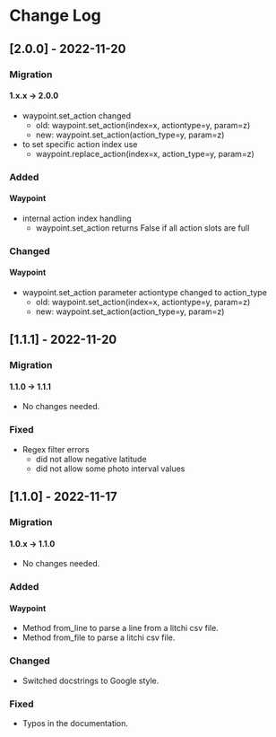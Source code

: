 
# Change Log

## [2.0.0] - 2022-11-20
 
### Migration
#### 1.x.x -> 2.0.0
- waypoint.set_action changed
  - old: waypoint.set_action(index=x, actiontype=y, param=z)
  - new: waypoint.set_action(action_type=y, param=z)
- to set specific action index use
  - waypoint.replace_action(index=x, action_type=y, param=z)
 
### Added

#### Waypoint

- internal action index handling
  - waypoint.set_action returns False if all action slots are full
 
### Changed
 
#### Waypoint

- waypoint.set_action parameter actiontype changed to action_type
  - old: waypoint.set_action(index=x, actiontype=y, param=z)
  - new: waypoint.set_action(action_type=y, param=z)


## [1.1.1] - 2022-11-20
 
### Migration
#### 1.1.0 -> 1.1.1
- No changes needed.
 
### Fixed

- Regex filter errors
  - did not allow negative latitude
  - did not allow some photo interval values
 
 
## [1.1.0] - 2022-11-17
 
### Migration
#### 1.0.x -> 1.1.0
- No changes needed.
 
### Added
#### Waypoint

- Method from_line to parse a line from a litchi csv file.
- Method from_file to parse a litchi csv file.

 
### Changed
 
- Switched docstrings to Google style.

### Fixed

- Typos in the documentation.
 
